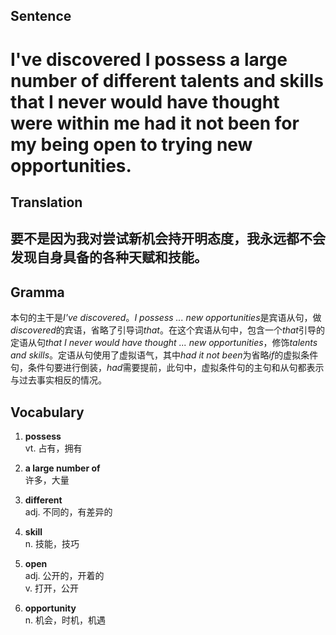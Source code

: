 ## Sentence       

<h1>I've discovered I possess a large number of different talents and skills that I never would have thought were within me had it not been for my being open to trying new opportunities.</h1>

## Translation       

<h2>要不是因为我对尝试新机会持开明态度，我永远都不会发现自身具备的各种天赋和技能。</h2>

## Gramma         

本句的主干是*I've discovered*。*I possess ... new opportunities*是宾语从句，做*discovered*的宾语，省略了引导词*that*。在这个宾语从句中，包含一个*that*引导的定语从句*that I never would have thought ... new opportunities*，修饰*talents and skills*。定语从句使用了虚拟语气，其中*had it not been*为省略*if*的虚拟条件句，条件句要进行倒装，*had*需要提前，此句中，虚拟条件句的主句和从句都表示与过去事实相反的情况。      


## Vocabulary   

1. **possess**        
vt. 占有，拥有        

2. **a large number of**       
许多，大量        

3. **different**        
adj. 不同的，有差异的        

4. **skill**        
n. 技能，技巧        

5. **open**        
adj. 公开的，开着的        
v. 打开，公开        

6. **opportunity**        
n. 机会，时机，机遇         

